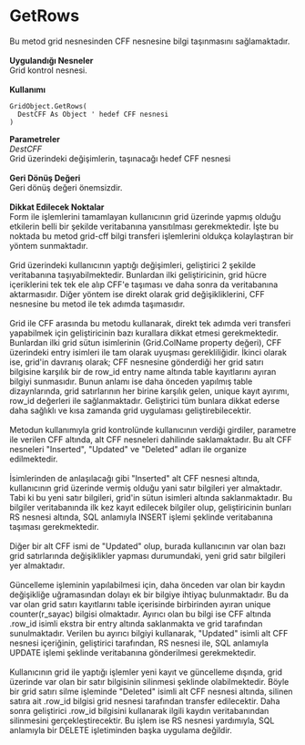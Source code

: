 # GetRows

Bu metod grid nesnesinden CFF nesnesine bilgi taşınmasını sağlamaktadır.\
\
**Uygulandığı Nesneler**\
Grid kontrol nesnesi.\
\
**Kullanımı**

```
GridObject.GetRows(
  DestCFF As Object	' hedef CFF nesnesi
)
```

**Parametreler**\
_DestCFF_\
Grid üzerindeki değişimlerin, taşınacağı hedef CFF nesnesi\
\
**Geri Dönüş Değeri**\
Geri dönüş değeri önemsizdir.\
\
**Dikkat Edilecek Noktalar**\
Form ile işlemlerini tamamlayan kullanıcının grid üzerinde yapmış olduğu etkilerin belli bir şekilde veritabanına yansıtılması gerekmektedir. İşte bu noktada bu metod grid-cff bilgi transferi işlemlerini oldukça kolaylaştıran bir yöntem sunmaktadır.\
\
Grid üzerindeki kullanıcının yaptığı değişimleri, geliştirici 2 şekilde veritabanına taşıyabilmektedir. Bunlardan ilki geliştiricinin, grid hücre içeriklerini tek tek ele alıp CFF'e taşıması ve daha sonra da veritabanına aktarmasıdır. Diğer yöntem ise direkt olarak grid değişikliklerini, CFF nesnesine bu metod ile tek adımda taşımasıdır.\
\
Grid ile CFF arasında bu metodu kullanarak, direkt tek adımda veri transferi yapabilmek için geliştiricinin bazı kurallara dikkat etmesi gerekmektedir. Bunlardan ilki grid sütun isimlerinin (Grid.ColName property değeri), CFF üzerindeki entry isimleri ile tam olarak uyuşması gerekliliğidir. İkinci olarak ise, grid'in davranış olarak; CFF nesnesine gönderdiği her grid satırı bilgisine karşılık bir de row\_id entry name altında table kayıtlarını ayıran bilgiyi sunmasıdır. Bunun anlamı ise daha önceden yapılmış table dizaynlarında, grid satırlarının her birine karşılık gelen, unique kayıt ayırımı, row\_id değerleri ile sağlanmaktadır. Geliştirici tüm bunlara dikkat ederse daha sağlıklı ve kısa zamanda grid uygulaması geliştirebilecektir.\
\
Metodun kullanımıyla grid kontrolünde kullanıcının verdiği girdiler, parametre ile verilen CFF altında, alt CFF nesneleri dahilinde saklamaktadır. Bu alt CFF nesneleri "Inserted", "Updated" ve "Deleted" adları ile organize edilmektedir.\
\
İsimlerinden de anlaşılacağı gibi "Inserted" alt CFF nesnesi altında, kullanıcının grid üzerinde vermiş olduğu yani satır bilgileri yer almaktadır. Tabi ki bu yeni satır bilgileri, grid'in sütun isimleri altında saklanmaktadır. Bu bilgiler veritabanında ilk kez kayıt edilecek bilgiler olup, geliştiricinin bunları RS nesnesi altında, SQL anlamıyla INSERT işlemi şeklinde veritabanına taşıması gerekmektedir.\
\
Diğer bir alt CFF ismi de "Updated" olup, burada kullanıcının var olan bazı grid satırlarında değişiklikler yapması durumundaki, yeni grid satır bilgileri yer almaktadır.\
\
Güncelleme işleminin yapılabilmesi için, daha önceden var olan bir kaydın değişikliğe uğramasından dolayı ek bir bilgiye ihtiyaç bulunmaktadır. Bu da var olan grid satırı kayıtlarını table içerisinde birbirinden ayıran unique counter(r\_sayac) bilgisi olmaktadır. Ayırıcı olan bu bilgi ise CFF altında .row\_id isimli ekstra bir entry altında saklanmakta ve grid tarafından sunulmaktadır. Verilen bu ayırıcı bilgiyi kullanarak, "Updated" isimli alt CFF nesnesi içeriğinin, geliştirici tarafından, RS nesnesi ile, SQL anlamıyla UPDATE işlemi şeklinde veritabanına gönderilmesi gerekmektedir.\
\
Kullanıcının grid ile yaptığı işlemler yeni kayıt ve güncelleme dışında, grid üzerinde var olan bir satır bilgisinin silinmesi şeklinde olabilmektedir. Böyle bir grid satırı silme işleminde "Deleted" isimli alt CFF nesnesi altında, silinen satıra ait .row\_id bilgisi grid nesnesi tarafından transfer edilecektir. Daha sonra geliştirici .row\_id bilgisini kullanarak ilgili kaydın veritabanından silinmesini gerçekleştirecektir. Bu işlem ise RS nesnesi yardımıyla, SQL anlamıyla bir DELETE işletiminden başka uygulama değildir.
